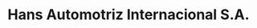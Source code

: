 ---
title: "Hans Automotriz Internacional S.A."
url: /heredia/hans-automotriz-internacional-s-a/
shop: Autowerkstatt
---